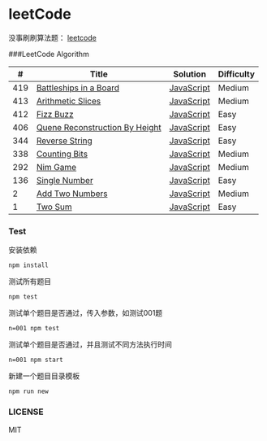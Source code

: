 # leetCode
没事刷刷算法题： [leetcode](https://leetcode.com/problemset/algorithms/)

###LeetCode Algorithm

| # | Title | Solution | Difficulty |
|---| ----- | -------- | ---------- |
|419|[Battleships in a Board](https://leetcode.com/problems/battleships-in-a-board/)| [JavaScript](./problems/419-battleships-in-a-board/index.js)|Medium|
|413|[Arithmetic Slices](https://leetcode.com/problems/arithmetic-slices/)| [JavaScript](./problems/413-arithmetic-slices/index.js)|Medium|
|412|[Fizz Buzz](https://leetcode.com/problems/fizz-buzz/)| [JavaScript](./problems/412-fizz-buzz/index.js)|Easy|
|406|[Quene Reconstruction By Height](https://leetcode.com/problems/queue-reconstruction-by-height/)| [JavaScript](./problems/406-queue-reconstruction-by-height/index.js)|Easy|
|344|[Reverse String](https://leetcode.com/problems/reverse-string/)| [JavaScript](./problems/344-reverse-string/index.js)|Easy|
|338|[Counting Bits](https://leetcode.com/problems/counting-bits/)| [JavaScript](./problems/338-counting-bits/index.js)|Medium|
|292|[Nim Game](https://leetcode.com/problems/nim-game/)| [JavaScript](./problems/292-nim-game/index.js)|Medium|
|136|[Single Number](https://leetcode.com/problems/single-number/)| [JavaScript](./problems/136-single-number/index.js)|Easy|
|2|[Add Two Numbers](https://oj.leetcode.com/problems/counting-bits/)| [JavaScript](./problems/338-counting-bits/index.js)|Medium|
|1|[Two Sum](https://oj.leetcode.com/problems/two-sum/)| [JavaScript](./problems/001-two-num/index.js)|Easy|

### Test
安装依赖
```
npm install
```
测试所有题目
```
npm test
```
测试单个题目是否通过，传入参数，如测试001题
```
n=001 npm test
```
测试单个题目是否通过，并且测试不同方法执行时间
```
n=001 npm start
```
新建一个题目目录模板
```
npm run new
```
### LICENSE
MIT